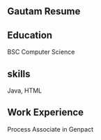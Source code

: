 ## Gautam Resume
## Education
BSC Computer Science
## skills
Java, HTML
## Work Experience
Process Associate in Genpact
